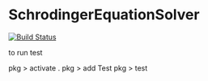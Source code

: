 # SchrodingerEquationSolver

[![Build Status](https://github.com/zeledon14/SchrodingerEquationSolver.jl/actions/workflows/CI.yml/badge.svg?branch=main)](https://github.com/zeledon14/SchrodingerEquationSolver.jl/actions/workflows/CI.yml?query=branch%3Amain)

to run test

pkg > activate .
pkg > add Test
pkg > test 